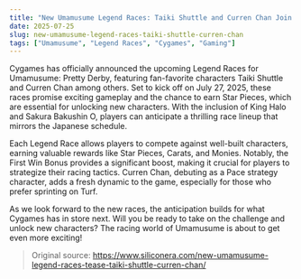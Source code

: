 ```yaml
---
title: "New Umamusume Legend Races: Taiki Shuttle and Curren Chan Join the Fray"
date: 2025-07-25
slug: new-umamusume-legend-races-taiki-shuttle-curren-chan
tags: ["Umamusume", "Legend Races", "Cygames", "Gaming"]
---
```


Cygames has officially announced the upcoming Legend Races for Umamusume: Pretty Derby, featuring fan-favorite characters Taiki Shuttle and Curren Chan among others. Set to kick off on July 27, 2025, these races promise exciting gameplay and the chance to earn Star Pieces, which are essential for unlocking new characters. With the inclusion of King Halo and Sakura Bakushin O, players can anticipate a thrilling race lineup that mirrors the Japanese schedule.

Each Legend Race allows players to compete against well-built characters, earning valuable rewards like Star Pieces, Carats, and Monies. Notably, the First Win Bonus provides a significant boost, making it crucial for players to strategize their racing tactics. Curren Chan, debuting as a Pace strategy character, adds a fresh dynamic to the game, especially for those who prefer sprinting on Turf.

As we look forward to the new races, the anticipation builds for what Cygames has in store next. Will you be ready to take on the challenge and unlock new characters? The racing world of Umamusume is about to get even more exciting!
> Original source: https://www.siliconera.com/new-umamusume-legend-races-tease-taiki-shuttle-curren-chan/